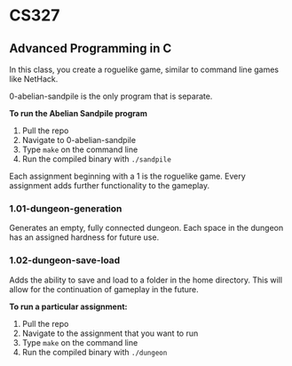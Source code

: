 # CS327
## Advanced Programming in C

In this class, you create a roguelike game, similar to command line games like NetHack. 

0-abelian-sandpile is the only program that is separate.

**To run the Abelian Sandpile program**
1. Pull the repo
1. Navigate to 0-abelian-sandpile
1. Type `make` on the command line
1. Run the compiled binary with `./sandpile`

Each assignment beginning with a 1 is the roguelike game. Every assignment adds further functionality to the gameplay.

### 1.01-dungeon-generation
Generates an empty, fully connected dungeon. Each space in the dungeon has an assigned hardness for future use.

### 1.02-dungeon-save-load
Adds the ability to save and load to a folder in the home directory. This will allow for the continuation of gameplay in the future.

**To run a particular assignment:**
1. Pull the repo
1. Navigate to the assignment that you want to run
1. Type `make` on the command line
1. Run the compiled binary with `./dungeon`
